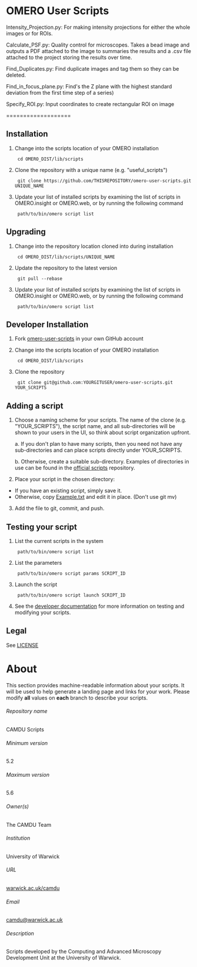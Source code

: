 OMERO User Scripts
==================

Intensity_Projection.py: For making intensity projections for either the whole
images or for ROIs.

Calculate_PSF.py: Quality control for microscopes. Takes a bead image and
outputs a PDF attached to the image to summaries the results and a .csv file
attached to the project storing the results over time.

Find_Duplicates.py: Find duplicate images and tag them so they can be deleted.

Find_in_focus_plane.py: Find's the Z plane with the highest standard deviation
from the first time step of a series)

Specify_ROI.py: Input coordinates to create rectangular ROI on image

===================

Installation
------------

1. Change into the scripts location of your OMERO installation

        cd OMERO_DIST/lib/scripts

2. Clone the repository with a unique name (e.g. "useful_scripts")

        git clone https://github.com/THISREPOSITORY/omero-user-scripts.git UNIQUE_NAME

3. Update your list of installed scripts by examining the list of scripts
   in OMERO.insight or OMERO.web, or by running the following command

        path/to/bin/omero script list

Upgrading
---------

1. Change into the repository location cloned into during installation

        cd OMERO_DIST/lib/scripts/UNIQUE_NAME

2. Update the repository to the latest version

        git pull --rebase

3. Update your list of installed scripts by examining the list of scripts
   in OMERO.insight or OMERO.web, or by running the following command

        path/to/bin/omero script list

Developer Installation
----------------------

1. Fork [omero-user-scripts](https://github.com/ome/omero-user-scripts/fork) in your own GitHub account

2. Change into the scripts location of your OMERO installation

        cd OMERO_DIST/lib/scripts

3. Clone the repository

        git clone git@github.com:YOURGITUSER/omero-user-scripts.git YOUR_SCRIPTS

Adding a script
---------------

1. Choose a naming scheme for your scripts. The name of the clone
   (e.g. "YOUR_SCRIPTS"), the script name, and all sub-directories will be shown
   to your users in the UI, so think about script organization upfront.

   a. If you don't plan to have many scripts, then you need not have any sub-directories
      and can place scripts directly under YOUR_SCRIPTS.

   b. Otherwise, create a suitable sub-directory. Examples of directories in use can be
      found in the [official scripts](https://github.com/ome/scripts) repository.

2. Place your script in the chosen directory:
  * If you have an existing script, simply save it.
  * Otherwise, copy [Example.txt](Example.txt) and edit it in place. (Don't use git mv)

3. Add the file to git, commit, and push.

Testing your script
-------------------

1. List the current scripts in the system

        path/to/bin/omero script list

2. List the parameters

        path/to/bin/omero script params SCRIPT_ID

3. Launch the script

        path/to/bin/omero script launch SCRIPT_ID

4. See the [developer documentation](https://docs.openmicroscopy.org/latest/omero/developers/scripts/)
   for more information on testing and modifying your scripts.

Legal
-----

See [LICENSE](LICENSE)


# About #
This section provides machine-readable information about your scripts.
It will be used to help generate a landing page and links for your work.
Please modify **all** values on **each** branch to describe your scripts.

###### Repository name ######
CAMDU Scripts

###### Minimum version ######
5.2

###### Maximum version ######
5.6

###### Owner(s) ######
The CAMDU Team

###### Institution ######
University of Warwick

###### URL ######
[warwick.ac.uk/camdu](https://warwick.ac.uk/fac/sci/med/research/biomedical/facilities/camdu/)

###### Email ######
camdu@warwick.ac.uk

###### Description ######
Scripts developed by the Computing and Advanced Microscopy Development Unit at the University of Warwick.
